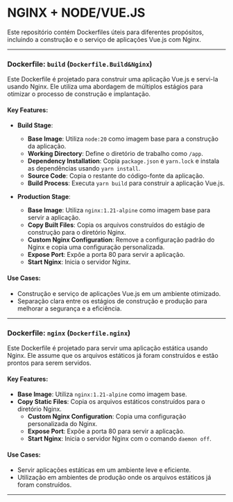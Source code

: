 # NGINX + NODE/VUE.JS

Este repositório contém Dockerfiles úteis para diferentes propósitos, incluindo a construção e o serviço de aplicações Vue.js com Nginx.

---

### Dockerfile: `build` (`Dockerfile.Build&Nginx`)

Este Dockerfile é projetado para construir uma aplicação Vue.js e servi-la usando Nginx. Ele utiliza uma abordagem de múltiplos estágios para otimizar o processo de construção e implantação.

#### Key Features:
- **Build Stage**:
  - **Base Image**: Utiliza `node:20` como imagem base para a construção da aplicação.
  - **Working Directory**: Define o diretório de trabalho como `/app`.
  - **Dependency Installation**: Copia `package.json` e `yarn.lock` e instala as dependências usando `yarn install`.
  - **Source Code**: Copia o restante do código-fonte da aplicação.
  - **Build Process**: Executa `yarn build` para construir a aplicação Vue.js.

- **Production Stage**:
  - **Base Image**: Utiliza `nginx:1.21-alpine` como imagem base para servir a aplicação.
  - **Copy Built Files**: Copia os arquivos construídos do estágio de construção para o diretório Nginx.
  - **Custom Nginx Configuration**: Remove a configuração padrão do Nginx e copia uma configuração personalizada.
  - **Expose Port**: Expõe a porta 80 para servir a aplicação.
  - **Start Nginx**: Inicia o servidor Nginx.

#### Use Cases:
- Construção e serviço de aplicações Vue.js em um ambiente otimizado.
- Separação clara entre os estágios de construção e produção para melhorar a segurança e a eficiência.

---

### Dockerfile: `nginx` (`Dockerfile.nginx`)

Este Dockerfile é projetado para servir uma aplicação estática usando Nginx. Ele assume que os arquivos estáticos já foram construídos e estão prontos para serem servidos.

#### Key Features:
- **Base Image**: Utiliza `nginx:1.21-alpine` como imagem base.
- **Copy Static Files**: Copia os arquivos estáticos construídos para o diretório Nginx.
  - **Custom Nginx Configuration**: Copia uma configuração personalizada do Nginx.
  - **Expose Port**: Expõe a porta 80 para servir a aplicação.
  - **Start Nginx**: Inicia o servidor Nginx com o comando `daemon off`.

#### Use Cases:
- Servir aplicações estáticas em um ambiente leve e eficiente.
- Utilização em ambientes de produção onde os arquivos estáticos já foram construídos.

---